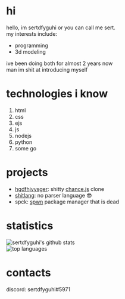 # hi
hello, im sertdfyguhi or you can call me sert.    
my interests include:
- programming
- 3d modeling  

ive been doing both for almost 2 years now  
man im shit at introducing myself

# technologies i know
1. html
2. css
3. ejs
4. js
5. nodejs
6. python
7. some go

# projects
- [hgdfhjvysger](https://github.com/sertdfyguhi/hgdfhjvysger): shitty [chance.js](https://github.com/chancejs/chancejs) clone
- [shitlang](https://github.com/sertdfyguhi/shitlang): no parser language 😎
- spck: [spwn](https://github.com/Spu7Nix/SPWN-language) package manager that is dead

# statistics
![sertdfyguhi's github stats](https://github-readme-stats.vercel.app/api?username=sertdfyguhi&show_icons=true&bg_color=FCBCD7&title_color=E56AB3&icon_color=EF87BE&text_color=ffffff)  
![top languages](https://github-readme-stats.vercel.app/api/top-langs?username=sertdfyguhi&bg_color=FCBCD7&title_color=E56AB3&text_color=ffffff&layout=compact)  

# contacts
discord: sertdfyguhi#5971
